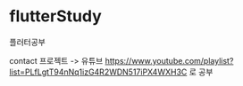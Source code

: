 # flutterStudy
플러터공부

contact 프로젝트 -> 유튜브 https://www.youtube.com/playlist?list=PLfLgtT94nNq1izG4R2WDN517iPX4WXH3C 로 공부
